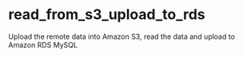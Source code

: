 # read_from_s3_upload_to_rds
Upload the remote data into Amazon S3, read the data and upload to Amazon RDS MySQL
